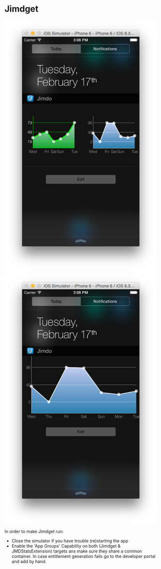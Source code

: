 # Jimdget

![Alt text](/Screenshots/jimdget_01.png?raw=true "Double graph view")
![Alt text](/Screenshots/jimdget_02.png?raw=true "Single graph view")

In order to make Jimdget run:

- Close the simulator if you have trouble (re)starting the app
- Enable the 'App Groups' Capability on both (Jimdget & JMDStatsExtension) targets ans make sure they share a common container.
  In case entitlement generation fails go to the developer portal and add by hand.



